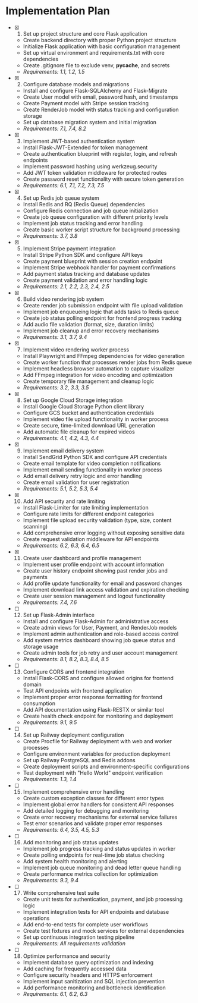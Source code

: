 # Implementation Plan

- [x] 1. Set up project structure and core Flask application
  - Create backend directory with proper Python project structure
  - Initialize Flask application with basic configuration management
  - Set up virtual environment and requirements.txt with core dependencies
  - Create .gitignore file to exclude venv, __pycache__, and secrets
  - _Requirements: 1.1, 1.2, 1.5_

- [x] 2. Configure database models and migrations
  - Install and configure Flask-SQLAlchemy and Flask-Migrate
  - Create User model with email, password hash, and timestamps
  - Create Payment model with Stripe session tracking
  - Create RenderJob model with status tracking and configuration storage
  - Set up database migration system and initial migration
  - _Requirements: 7.1, 7.4, 8.2_

- [x] 3. Implement JWT-based authentication system
  - Install Flask-JWT-Extended for token management
  - Create authentication blueprint with register, login, and refresh endpoints
  - Implement password hashing using werkzeug.security
  - Add JWT token validation middleware for protected routes
  - Create password reset functionality with secure token generation
  - _Requirements: 6.1, 7.1, 7.2, 7.3, 7.5_

- [x] 4. Set up Redis job queue system
  - Install Redis and RQ (Redis Queue) dependencies
  - Configure Redis connection and job queue initialization
  - Create job queue configuration with different priority levels
  - Implement job status tracking and error handling
  - Create basic worker script structure for background processing
  - _Requirements: 3.7, 3.8_

- [x] 5. Implement Stripe payment integration
  - Install Stripe Python SDK and configure API keys
  - Create payment blueprint with session creation endpoint
  - Implement Stripe webhook handler for payment confirmations
  - Add payment status tracking and database updates
  - Create payment validation and error handling logic
  - _Requirements: 2.1, 2.2, 2.3, 2.4, 2.5_

- [x] 6. Build video rendering job system
  - Create render job submission endpoint with file upload validation
  - Implement job enqueueing logic that adds tasks to Redis queue
  - Create job status polling endpoint for frontend progress tracking
  - Add audio file validation (format, size, duration limits)
  - Implement job cleanup and error recovery mechanisms
  - _Requirements: 3.1, 3.7, 9.4_

- [x] 7. Implement video rendering worker process
  - Install Playwright and FFmpeg dependencies for video generation
  - Create worker function that processes render jobs from Redis queue
  - Implement headless browser automation to capture visualizer
  - Add FFmpeg integration for video encoding and optimization
  - Create temporary file management and cleanup logic
  - _Requirements: 3.2, 3.3, 3.5_

- [x] 8. Set up Google Cloud Storage integration
  - Install Google Cloud Storage Python client library
  - Configure GCS bucket and authentication credentials
  - Implement video file upload functionality in worker process
  - Create secure, time-limited download URL generation
  - Add automatic file cleanup for expired videos
  - _Requirements: 4.1, 4.2, 4.3, 4.4_

- [x] 9. Implement email delivery system
  - Install SendGrid Python SDK and configure API credentials
  - Create email template for video completion notifications
  - Implement email sending functionality in worker process
  - Add email delivery retry logic and error handling
  - Create email validation for user registration
  - _Requirements: 5.1, 5.2, 5.3, 5.4_

- [x] 10. Add API security and rate limiting
  - Install Flask-Limiter for rate limiting implementation
  - Configure rate limits for different endpoint categories
  - Implement file upload security validation (type, size, content scanning)
  - Add comprehensive error logging without exposing sensitive data
  - Create request validation middleware for API endpoints
  - _Requirements: 6.2, 6.3, 6.4, 6.5_

- [x] 11. Create user dashboard and profile management
  - Implement user profile endpoint with account information
  - Create user history endpoint showing past render jobs and payments
  - Add profile update functionality for email and password changes
  - Implement download link access validation and expiration checking
  - Create user session management and logout functionality
  - _Requirements: 7.4, 7.6_

- [ ] 12. Set up Flask-Admin interface
  - Install and configure Flask-Admin for administrative access
  - Create admin views for User, Payment, and RenderJob models
  - Implement admin authentication and role-based access control
  - Add system metrics dashboard showing job queue status and storage usage
  - Create admin tools for job retry and user account management
  - _Requirements: 8.1, 8.2, 8.3, 8.4, 8.5_

- [ ] 13. Configure CORS and frontend integration
  - Install Flask-CORS and configure allowed origins for frontend domain
  - Test API endpoints with frontend application
  - Implement proper error response formatting for frontend consumption
  - Add API documentation using Flask-RESTX or similar tool
  - Create health check endpoint for monitoring and deployment
  - _Requirements: 9.1, 9.5_

- [ ] 14. Set up Railway deployment configuration
  - Create Procfile for Railway deployment with web and worker processes
  - Configure environment variables for production deployment
  - Set up Railway PostgreSQL and Redis addons
  - Create deployment scripts and environment-specific configurations
  - Test deployment with "Hello World" endpoint verification
  - _Requirements: 1.3, 1.4_

- [ ] 15. Implement comprehensive error handling
  - Create custom exception classes for different error types
  - Implement global error handlers for consistent API responses
  - Add detailed logging for debugging and monitoring
  - Create error recovery mechanisms for external service failures
  - Test error scenarios and validate proper error responses
  - _Requirements: 6.4, 3.5, 4.5, 5.3_

- [ ] 16. Add monitoring and job status updates
  - Implement job progress tracking and status updates in worker
  - Create polling endpoints for real-time job status checking
  - Add system health monitoring and alerting
  - Implement job queue monitoring and dead letter queue handling
  - Create performance metrics collection for optimization
  - _Requirements: 9.3, 9.4_

- [ ] 17. Write comprehensive test suite
  - Create unit tests for authentication, payment, and job processing logic
  - Implement integration tests for API endpoints and database operations
  - Add end-to-end tests for complete user workflows
  - Create test fixtures and mock services for external dependencies
  - Set up continuous integration testing pipeline
  - _Requirements: All requirements validation_

- [ ] 18. Optimize performance and security
  - Implement database query optimization and indexing
  - Add caching for frequently accessed data
  - Configure security headers and HTTPS enforcement
  - Implement input sanitization and SQL injection prevention
  - Add performance monitoring and bottleneck identification
  - _Requirements: 6.1, 6.2, 6.3_